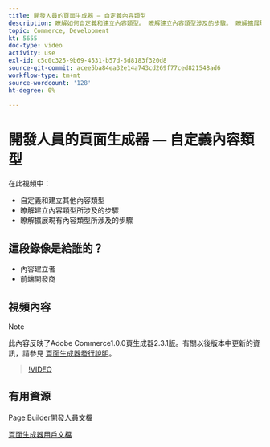 ```yaml
---
title: 開發人員的頁面生成器 — 自定義內容類型
description: 瞭解如何自定義和建立內容類型。 瞭解建立內容類型涉及的步​驟。 瞭解擴展現有內容類型所涉及的步驟。
topic: Commerce, Development
kt: 5655
doc-type: video
activity: use
exl-id: c5c0c325-9b69-4531-b57d-5d8183f320d8
source-git-commit: acee5ba84ea32e14a743cd269f77ced821548ad6
workflow-type: tm+mt
source-wordcount: '128'
ht-degree: 0%

---
```


# 開發人員的頁面生成器 — 自定義內容類型

在此視頻中：

- 自定義和建立其他內容類型
- 瞭解建立內容類型所涉及的步&#x200B;驟
- 瞭解擴展現有內容類型所涉及的步驟

## 這段錄像是給誰的？

- 內容建立者
- 前端開發商

## 視頻內容

>[!NOTE]
>
>此內容反映了Adobe Commerce1.0.0頁生成器2.3.1版。有關以後版本中更新的資訊，請參見 [頁面生成器發行說明](https://devdocs.magento.com/page-builder/docs/release-notes.html)。

>[!VIDEO](https://video.tv.adobe.com/v/35714?quality=12&learn=on)

## 有用資源

[Page Builder開發人員文檔](https://devdocs.magento.com/page-builder/docs/index.html)

[頁面生成器用戶文檔](https://docs.magento.com/user-guide/cms/page-builder.html)
